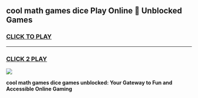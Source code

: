 
## cool math games dice Play Online 👋 Unblocked Games
<h3>
<a href="https://news.freeplayer.one?title=cool_math_games_dice&ref=17CMG">CLICK TO PLAY</a></h3>
<hr>

<h3>
<a href="https://news.freeplayer.one?title=cool_math_games_dice&ref=17CMG">CLICK 2 PLAY</a>
  
</h3>

<a href="https://news.freeplayer.one?title=cool_math_games_dice&ref=17CMG/"><img src="https://clearcache.store/games.png"></a>


**cool math games dice games unblocked: Your Gateway to Fun and Accessible Online Gaming**
